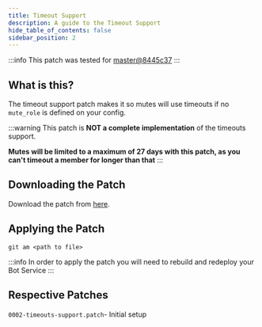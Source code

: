 ```yaml
---
title: Timeout Support
description: A guide to the Timeout Support
hide_table_of_contents: false
sidebar_position: 2
---
```


:::info
This patch was tested for [master@8445c37](https://github.com/ZeppelinBot/Zeppelin/commit/8445c37f6410683b7b1b53811cf49eee61b9068a)
:::

## What is this?

The timeout support patch makes it so mutes will use timeouts if no `mute_role` is defined on your config.

:::warning
This patch is **NOT a complete implementation** of the timeouts support.

**Mutes will be limited to a maximum of 27 days with this patch, as you can't timeout a member for longer than that**
:::

## Downloading the Patch

Download the patch from [here](https://github.com/zeppelinhangar/community-patch/blob/main/patches/0002-timeouts-support.patch).

## Applying the Patch

`git am <path to file>`

:::info
In order to apply the patch you will need to rebuild and redeploy your Bot Service
:::

## Respective Patches

`0002-timeouts-support.patch`- Initial setup

